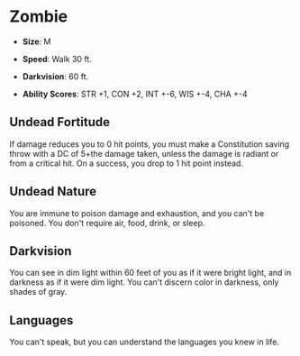 # Zombie


- **Size**: M

- **Speed**: Walk 30 ft.

- **Darkvision**: 60 ft.

- **Ability Scores**: STR +1, CON +2, INT +-6, WIS +-4, CHA +-4

## Undead Fortitude
If damage reduces you to 0 hit points, you must make a Constitution saving throw with a DC of 5+the damage taken, unless the damage is radiant or from a critical hit. On a success, you drop to 1 hit point instead.

## Undead Nature
You are immune to poison damage and exhaustion, and you can't be poisoned. You don't require air, food, drink, or sleep.

## Darkvision
You can see in dim light within 60 feet of you as if it were bright light, and in darkness as if it were dim light. You can't discern color in darkness, only shades of gray.

## Languages
You can't speak, but you can understand the languages you knew in life.